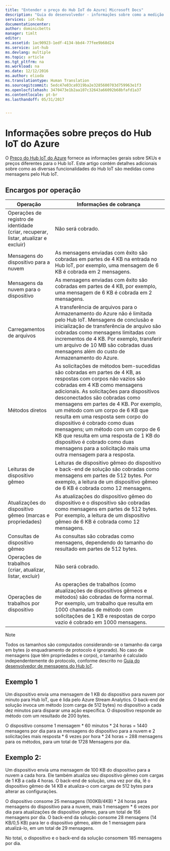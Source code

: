 ```yaml
---
title: "Entender o preço do Hub IoT do Azure| Microsoft Docs"
description: "Guia do desenvolvedor ‑ informações sobre como a medição e preço funcionam no Hub IoT, incluindo exemplos funcionais."
services: iot-hub
documentationcenter: 
author: dominicbetts
manager: timlt
editor: 
ms.assetid: 1ac90923-1edf-4134-bbd4-77fee9b68d24
ms.service: iot-hub
ms.devlang: multiple
ms.topic: article
ms.tgt_pltfrm: na
ms.workload: na
ms.date: 12/12/2016
ms.author: elioda
ms.translationtype: Human Translation
ms.sourcegitcommit: 5edc47e03ca9319ba2e3285600703d759963e1f3
ms.openlocfilehash: 3470473e1b2aa107c32643a66092b68bfafd1a37
ms.contentlocale: pt-br
ms.lasthandoff: 05/31/2017


---
```


# <a name="azure-iot-hub-pricing-information"></a>Informações sobre preços do Hub IoT do Azure

O [Preço do Hub IoT do Azure][lnk-pricing] fornece as informações gerais sobre SKUs e preços diferentes para o Hub IoT. Este artigo contém detalhes adicionais sobre como as diversas funcionalidades do Hub IoT são medidas como mensagens pelo Hub IoT.

## <a name="charges-per-operation"></a>Encargos por operação

| Operação | Informações de cobrança | 
| --------- | ------------------- |
| Operações de registro de identidade <br/> (criar, recuperar, listar, atualizar e excluir) | Não será cobrado. |
| Mensagens do dispositivo para a nuvem | As mensagens enviadas com êxito são cobradas em partes de 4 KB na entrada no Hub IoT, por exemplo, uma mensagem de 6 KB é cobrada em 2 mensagens. |
| Mensagens da nuvem para o dispositivo | As mensagens enviadas com êxito são cobradas em partes de 4 KB, por exemplo, uma mensagem de 6 KB é cobrada em 2 mensagens. |
| Carregamentos de arquivos | A transferência de arquivos para o Armazenamento do Azure não é limitada pelo Hub IoT. Mensagens de conclusão e inicialização de transferência de arquivo são cobradas como mensagens limitadas com incrementos de 4 KB. Por exemplo, transferir um arquivo de 10 MB são cobradas duas mensagens além do custo de Armazenamento do Azure. |
| Métodos diretos | As solicitações de métodos bem-sucedidas são cobradas em partes de 4 KB, as respostas com corpos não vazios são cobradas em 4 KB como mensagens adicionais. As solicitações para dispositivos desconectados são cobradas como mensagens em partes de 4 KB. Por exemplo, um método com um corpo de 6 KB que resulta em uma resposta sem corpo do dispositivo é cobrado como duas mensagens; um método com um corpo de 6 KB que resulta em uma resposta de 1 KB do dispositivo é cobrado como duas mensagens para a solicitação mais uma outra mensagem para a resposta. |
| Leituras de dispositivo gêmeo | Leituras de dispositivo gêmeo do dispositivo e back-end de solução são cobradas como mensagens em partes de 512 bytes. Por exemplo, a leitura de um dispositivo gêmeo de 6 KB é cobrada como 12 mensagens. |
| Atualizações do dispositivo gêmeo (marcas e propriedades) | As atualizações do dispositivo gêmeo do dispositivo e o dispositivo são cobradas como mensagens em partes de 512 bytes. Por exemplo, a leitura de um dispositivo gêmeo de 6 KB é cobrada como 12 mensagens. |
| Consultas de dispositivo gêmeo | As consultas são cobradas como mensagens, dependendo do tamanho do resultado em partes de 512 bytes. |
| Operações de trabalhos <br/> (criar, atualizar, listar, excluir) | Não será cobrado. |
| Operações de trabalhos por dispositivo | As operações de trabalhos (como atualizações de dispositivos gêmeos e métodos) são cobradas de forma normal. Por exemplo, um trabalho que resulta em 1000 chamadas de método com solicitações de 1 KB e respostas de corpo vazio é cobrado em 1000 mensagens. |

> [!NOTE]
> Todos os tamanhos são computados considerando-se o tamanho da carga em bytes (o enquadramento de protocolo é ignorado). No caso de mensagens (que têm propriedades e corpo), o tamanho é calculado independentemente do protocolo, conforme descrito no [Guia do desenvolvedor de mensagens do Hub IoT][lnk-message-size].

## <a name="example-1"></a>Exemplo 1

Um dispositivo envia uma mensagem de 1 KB do dispositivo para nuvem por minuto para Hub IoT, que é lida pelo Azure Stream Analytics. O back-end de solução invoca um método (com carga de 512 bytes) no dispositivo a cada dez minutos para disparar uma ação específica. O dispositivo responde ao método com um resultado de 200 bytes.

O dispositivo consome 1 mensagem * 60 minutos * 24 horas = 1440 mensagens por dia para as mensagens do dispositivo para a nuvem e 2 solicitações mais resposta * 6 vezes por hora * 24 horas = 288 mensagens para os métodos, para um total de 1728 Mensagens por dia.

## <a name="example-2"></a>Exemplo 2:

Um dispositivo envia uma mensagem de 100 KB do dispositivo para a nuvem a cada hora. Ele também atualiza seu dispositivo gêmeo com cargas de 1 KB a cada 4 horas. O back-end de solução, uma vez por dia, lê o dispositivo gêmeo de 14 KB e atualiza-o com cargas de 512 bytes para alterar as configurações.

O dispositivo consome 25 mensagens (100KB/4KB) * 24 horas para mensagens do dispositivo para a nuvem, mais 1 mensagem * 6 vezes por dia para atualizações de dispositivo gêmeo, para um total de 156 mensagens por dia.
O back-end da solução consome 28 mensagens (14 KB/0,5 KB) para ler o dispositivo gêmeo, além de 1 mensagem para atualizá-lo, em um total de 29 mensagens.

No total, o dispositivo e o back-end da solução consomem 185 mensagens por dia.


[lnk-pricing]: https://azure.microsoft.com/pricing/details/iot-hub
[lnk-message-size]: iot-hub-devguide-messages-construct.md

